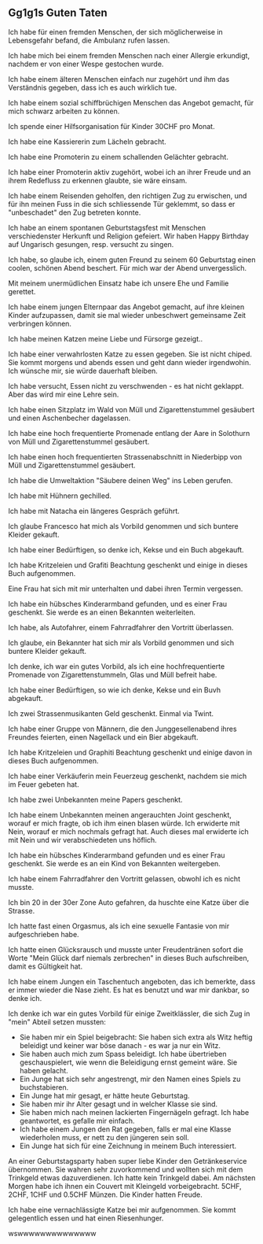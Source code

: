 ## Gg1g1s Guten Taten

Ich habe für einen fremden Menschen, der sich möglicherweise in Lebensgefahr befand, die Ambulanz rufen lassen.

Ich habe mich bei einem fremden Menschen nach einer Allergie erkundigt, nachdem er von einer Wespe gestochen wurde.

Ich habe einem älteren Menschen einfach nur zugehört und ihm das Verständnis gegeben, dass ich es auch wirklich tue.

Ich habe einem sozial schiffbrüchigen Menschen das Angebot gemacht, für mich schwarz arbeiten zu können.

Ich spende einer Hilfsorganisation für Kinder 30CHF pro Monat.

Ich habe eine Kassiererin zum Lächeln gebracht.

Ich habe eine Promoterin zu einem schallenden Gelächter gebracht.

Ich habe einer Promoterin aktiv zugehört, wobei ich an ihrer Freude und an ihrem Redefluss zu erkennen glaubte, sie wäre einsam.

Ich habe einem Reisenden geholfen, den richtigen Zug zu erwischen, und für ihn meinen Fuss in die sich schliessende Tür geklemmt, so dass er "unbeschadet" den Zug betreten konnte.

Ich habe an einem spontanen Geburtstagsfest mit Menschen verschiedenster Herkunft und Religion gefeiert. Wir haben Happy Birthday auf Ungarisch gesungen, resp. versucht zu singen.

Ich habe, so glaube ich, einem guten Freund zu seinem 60 Geburtstag einen coolen, schönen Abend beschert. Für mich war der Abend unvergesslich.

Mit meinem unermüdlichen Einsatz habe ich unsere Ehe und Familie gerettet.

Ich habe einem jungen Elternpaar das Angebot gemacht, auf ihre kleinen Kinder aufzupassen, damit sie mal wieder unbeschwert gemeinsame Zeit verbringen können.

Ich habe meinen Katzen meine Liebe und Fürsorge gezeigt..

Ich habe einer verwahrlosten Katze zu essen gegeben. Sie ist nicht chiped. Sie kommt morgens und abends essen und geht dann wieder irgendwohin. Ich wünsche mir, sie würde dauerhaft bleiben.

Ich habe versucht, Essen nicht zu verschwenden - es hat nicht geklappt. Aber das wird mir eine Lehre sein.

Ich habe einen Sitzplatz im Wald von Müll und Zigarettenstummel gesäubert und einen Aschenbecher dagelassen.

Ich habe eine hoch frequentierte Promenade entlang der Aare in Solothurn von Müll und Zigarettenstummel gesäubert.

Ich habe einen hoch frequentierten Strassenabschnitt in Niederbipp von Müll und Zigarettenstummel gesäubert.

Ich habe die Umweltaktion "Säubere deinen Weg" ins Leben gerufen.

Ich habe mit Hühnern gechilled.

Ich habe mit Natacha ein längeres Gespräch geführt.

Ich glaube Francesco hat mich als Vorbild genommen und sich buntere Kleider gekauft.

Ich habe einer Bedürftigen, so denke ich, Kekse und ein Buch abgekauft.

Ich habe Kritzeleien und Grafiti Beachtung geschenkt und einige in dieses Buch aufgenommen.

Eine Frau hat sich mit mir unterhalten und dabei ihren Termin vergessen.

Ich habe ein hübsches Kinderarmband gefunden, und es einer Frau geschenkt. Sie werde es an einen Bekannten weiterleiten.

Ich habe, als Autofahrer, einem Fahrradfahrer den Vortritt überlassen.

Ich glaube, ein Bekannter hat sich mir als Vorbild genommen und sich buntere Kleider gekauft.

Ich denke, ich war ein gutes Vorbild, als ich eine hochfrequentierte Promenade von Zigarettenstummeln, Glas und Müll befreit habe.

Ich habe einer Bedürftigen, so wie ich denke, Kekse und ein Buvh abgekauft.

Ich zwei Strassenmusikanten Geld geschenkt. Einmal via Twint.

Ich habe einer Gruppe von Männern, die den Junggesellenabend ihres Freundes feierten, einen Nagellack und ein Bier abgekauft.

Ich habe Kritzeleien und Graphiti Beachtung geschenkt und einige davon in dieses Buch aufgenommen.

Ich habe einer Verkäuferin mein Feuerzeug geschenkt, nachdem sie mich im Feuer gebeten hat.

Ich habe zwei Unbekannten meine Papers geschenkt.

Ich habe einem Unbekannten meinen angerauchten Joint geschenkt, worauf er mich fragte, ob ich ihm einen blasen würde. Ich erwiderte mit Nein, worauf er mich nochmals gefragt hat. Auch dieses mal erwiderte ich mit Nein und wir verabschiedeten uns höflich.

Ich habe ein hübsches Kinderarmband gefunden und es einer Frau geschenkt. Sie werde es an ein Kind von Bekannten weitergeben.

Ich habe einem Fahrradfahrer den Vortritt gelassen, obwohl ich es nicht musste.

Ich bin 20 in der 30er Zone Auto gefahren, da huschte eine Katze über die Strasse.

Ich hatte fast einen Orgasmus, als ich eine sexuelle Fantasie von mir aufgeschrieben habe.

Ich hatte einen Glücksrausch und musste unter Freudentränen sofort die Worte "Mein Glück darf niemals zerbrechen" in dieses Buch aufschreiben, damit es Gültigkeit hat.

Ich habe einem Jungen ein Taschentuch angeboten, das ich bemerkte, dass er immer wieder die Nase zieht. Es hat es benutzt und war mir dankbar, so denke ich.

Ich denke ich war ein gutes Vorbild für einige Zweitklässler, die sich Zug in "mein" Abteil setzen mussten:

- Sie haben mir ein Spiel beigebracht: Sie haben sich extra als Witz heftig beleidigt und keiner war böse danach - es war ja nur ein Witz.
- Sie haben auch mich zum Spass beleidigt. Ich habe übertrieben geschauspielert, wie wenn die Beleidigung ernst gemeint wäre. Sie haben gelacht.
- Ein Junge hat sich sehr angestrengt, mir den Namen eines Spiels zu buchstabieren.
- Ein Junge hat mir gesagt, er hätte heute Geburtstag.
- Sie haben mir ihr Alter gesagt und in welcher Klasse sie sind.
- Sie haben mich nach meinen lackierten Fingernägeln gefragt. Ich habe geantwortet, es gefalle mir einfach.
- Ich habe einem Jungen den Rat gegeben, falls er mal eine Klasse wiederholen muss, er nett zu den jüngeren sein soll.
- Ein Junge hat sich für eine Zeichnung in meinem Buch interessiert.

An einer Geburtstagsparty haben super liebe Kinder den Getränkeservice übernommen.
Sie wahren sehr zuvorkommend und wollten sich mit dem Trinkgeld etwas dazuverdienen.
Ich hatte kein Trinkgeld dabei.
Am nächsten Morgen habe ich ihnen ein Couvert mit Kleingeld vorbeigebracht.
5CHF, 2CHF, 1CHF und 0.5CHF Münzen.
Die Kinder hatten Freude.

Ich habe eine vernachlässigte Katze bei mir aufgenommen. Sie kommt gelegentlich essen und hat einen Riesenhunger.

wswwwwwwwwwwwwww


